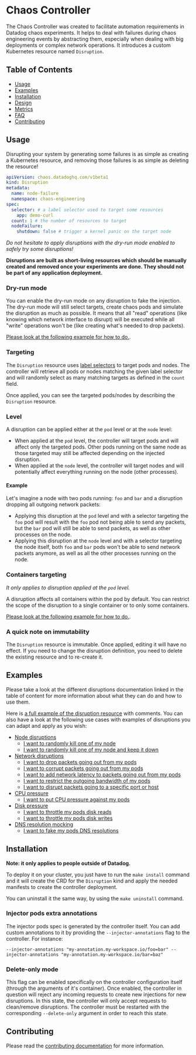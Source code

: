 # Chaos Controller

The Chaos Controller was created to facilitate automation requirements in Datadog chaos experiments. It helps to deal with failures during chaos engineering events by abstracting them, especially when dealing with big deployments or complex network operations. It introduces a custom Kubernetes resource named `Disruption`.

## Table of Contents

* [Usage](#usage)
* [Examples](#examples)
* [Installation](#installation)
* [Design](docs/design.md)
* [Metrics](docs/metrics.md)
* [FAQ](docs/faq.md)
* [Contributing](#contributing)

## Usage

Disrupting your system by generating some failures is as simple as creating a Kubernetes resource, and removing those failures is as simple as deleting the resource!

```yaml
apiVersion: chaos.datadoghq.com/v1beta1
kind: Disruption
metadata:
  name: node-failure
  namespace: chaos-engineering
spec:
  selector: # a label selector used to target some resources
    app: demo-curl
  count: 1 # the number of resources to target
  nodeFailure:
    shutdown: false # trigger a kernel panic on the target node
```

*Do not hesitate to apply disruptions with the dry-run mode enabled to safely try some disruptions!*

**Disruptions are built as short-living resources which should be manually created and removed once your experiments are done. They should not be part of any application deployment.**

### Dry-run mode

You can enable the dry-run mode on any disruption to fake the injection. The dry-run mode will still select targets, create chaos pods and simulate the disruption as much as possible. It means that all "read" operations (like knowing which network interface to disrupt) will be executed while all "write" operations won't be (like creating what's needed to drop packets).

[Please look at the following example for how to do.](config/samples/dry_run.yaml).

### Targeting

The `Disruption` resource uses [label selectors](https://kubernetes.io/docs/concepts/overview/working-with-objects/labels/) to target pods and nodes. The controller will retrieve all pods or nodes matching the given label selector and will randomly select as many matching targets as defined in the `count` field.

Once applied, you can see the targeted pods/nodes by describing the `Disruption` resource.

### Level

A disruption can be applied either at the `pod` level or at the `node` level:

* When applied at the `pod` level, the controller will target pods and will affect only the targeted pods. Other pods running on the same node as those targeted may still be affected depending on the injected disruption.
* When applied at the `node` level, the controller will target nodes and will potentially affect everything running on the node (other processes).

#### Example

Let's imagine a node with two pods running: `foo` and `bar` and a disruption dropping all outgoing network packets:

* Applying this disruption at the `pod` level and with a selector targeting the `foo` pod will result with the `foo` pod not being able to send any packets, but the `bar` pod will still be able to send packets, as well as other processes on the node.
* Applying this disruption at the `node` level and with a selector targeting the node itself, both `foo` and `bar` pods won't be able to send network packets anymore, as well as all the other processes running on the node.

### Containers targeting

*It only applies to disruption applied at the `pod` level.*

A disruption affects all containers within the pod by default. You can restrict the scope of the disruption to a single container or to only some containers.

[Please look at the following example for how to do.](config/samples/containers_targeting.yaml).

### A quick note on immutability

The `Disruption` resource is immutable. Once applied, editing it will have no effect. If you need to change the disruption definition, you need to delete the existing resource and to re-create it.

## Examples

Please take a look at the different disruptions documentation linked in the table of content for more information about what they can do and how to use them.

Here is [a full example of the disruption resource](config/samples/complete.yaml) with comments. You can also have a look at the following use cases with examples of disruptions you can adapt and apply as you wish:

* [Node disruptions](docs/node_disruption.md)
  * [I want to randomly kill one of my node](config/samples/node_failure.yaml)
  * [I want to randomly kill one of my node and keep it down](config/samples/node_failure_shutdown.yaml)
* [Network disruptions](docs/network_disruption.md)
  * [I want to drop packets going out from my pods](config/samples/network_drop.yaml)
  * [I want to corrupt packets going out from my pods](config/samples/network_corrupt.yaml)
  * [I want to add network latency to packets going out from my pods](config/samples/network_delay.yaml)
  * [I want to restrict the outgoing bandwidth of my pods](config/samples/network_bandwidth_limitation.yaml)
  * [I want to disrupt packets going to a specific port or host](config/samples/network_filters.yaml)
* [CPU pressure](docs/cpu_pressure.md)
  * [I want to put CPU pressure against my pods](config/samples/cpu_pressure.yaml)
* [Disk pressure](docs/disk_pressure.md)
  * [I want to throttle my pods disk reads](config/samples/disk_pressure_read.yaml)
  * [I want to throttle my pods disk writes](config/samples/disk_pressure_write.yaml)
* [DNS resolution mocking](docs/dns_disruption.md)
  * [I want to fake my pods DNS resolutions](config/samples/dns.yaml)

## Installation

**Note: it only applies to people outside of Datadog.**

To deploy it on your cluster, you just have to run the `make install` command and it will create the CRD for the `Disruption` kind and apply the needed manifests to create the controller deployment.

You can uninstall it the same way, by using the `make uninstall` command.

### Injector pods extra annotations

The injector pods spec is generated by the controller itself. You can add custom annotations to it by providing the `--injector-annotations` flag to the controller. For instance:

```
--injector-annotations "my-annotation.my-workspace.io/foo=bar" --injector-annotations "my-annotation.my-workspace.io/bar=baz"
```

### Delete-only mode

This flag can be enabled specifically on the controller configuration itself (through the arguments of it's container). Once enabled, the controller in question will reject any incoming requests to create new injections for new disruptions. In this state, the controller will only accept requests to clean/remove disruptions. The controller must be restarted with the corresponding `--delete-only` argument in order to reach this state.

## Contributing

Please read the [contributing documentation](CONTRIBUTING.md) for more information.
